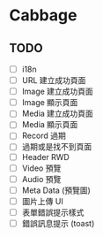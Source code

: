 # Cabbage


## TODO

- [ ] i18n
- [ ] URL 建立成功頁面
- [ ] Image 建立成功頁面
- [ ] Image 顯示頁面
- [ ] Media 建立成功頁面
- [ ] Media 顯示頁面
- [ ] Record 過期
- [ ] 過期或是找不到頁面
- [ ] Header RWD
- [ ] Video 預覽
- [ ] Audio 預覽
- [ ] Meta Data (預覽圖)
- [ ] 圖片上傳 UI
- [ ] 表單錯誤提示樣式
- [ ] 錯誤訊息提示 (toast)
